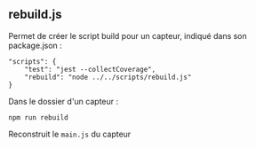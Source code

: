 ## rebuild.js

<p>Permet de créer le script build pour un capteur, indiqué dans son package.json :</p>

    "scripts": {
        "test": "jest --collectCoverage",
        "rebuild": "node ../../scripts/rebuild.js"
    }

<p>Dans le dossier d'un capteur : </p>
    
    npm run rebuild

<p>Reconstruit le <code>main.js</code> du capteur</p>